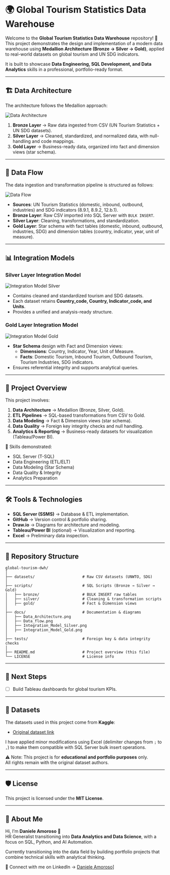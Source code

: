 # 🌍 Global Tourism Statistics Data Warehouse

Welcome to the **Global Tourism Statistics Data Warehouse** repository! 🚀  
This project demonstrates the design and implementation of a modern data warehouse using **Medallion Architecture (Bronze → Silver → Gold)**, applied to real-world datasets on global tourism and UN SDG indicators.  

It is built to showcase **Data Engineering, SQL Development, and Data Analytics** skills in a professional, portfolio-ready format.  

---

## 🏗️ Data Architecture

The architecture follows the Medallion approach:  

![Data Architecture](docs/Data_Architecture.png)  

1. **Bronze Layer** → Raw data ingested from CSV (UN Tourism Statistics + UN SDG datasets).  
2. **Silver Layer** → Cleaned, standardized, and normalized data, with null-handling and code mappings.  
3. **Gold Layer** → Business-ready data, organized into fact and dimension views (star schema).  

---

## 🔄 Data Flow

The data ingestion and transformation pipeline is structured as follows:  

![Data Flow](docs/Data_flow.png)  

- **Sources**: UN Tourism Statistics (domestic, inbound, outbound, industries) and SDG indicators (8.9.1, 8.9.2, 12.b.1).  
- **Bronze Layer**: Raw CSV imported into SQL Server with `BULK INSERT`.  
- **Silver Layer**: Cleaning, transformations, and standardization.  
- **Gold Layer**: Star schema with fact tables (domestic, inbound, outbound, industries, SDG) and dimension tables (country, indicator, year, unit of measure).  

---

## 📊 Integration Models

### Silver Layer Integration Model  

![Integration Model Silver](docs/Integration_Model_Silver.png)  

- Contains cleaned and standardized tourism and SDG datasets.  
- Each dataset retains **Country_code, Country, Indicator_code, and Units**.  
- Provides a unified and analysis-ready structure.  

### Gold Layer Integration Model  

![Integration Model Gold](docs/Integration_Model_Gold.png)  

- **Star Schema** design with Fact and Dimension views:  
  - **Dimensions**: Country, Indicator, Year, Unit of Measure.  
  - **Facts**: Domestic Tourism, Inbound Tourism, Outbound Tourism, Tourism Industries, SDG indicators.  
- Ensures referential integrity and supports analytical queries.  

---

## 📖 Project Overview

This project involves:  

1. **Data Architecture** → Medallion (Bronze, Silver, Gold).  
2. **ETL Pipelines** → SQL-based transformations from CSV to Gold.  
3. **Data Modeling** → Fact & Dimension views (star schema).  
4. **Data Quality** → Foreign key integrity checks and null handling.  
5. **Analytics & Reporting** → Business-ready datasets for visualization (Tableau/Power BI).  

🎯 Skills demonstrated:  
- SQL Server (T-SQL)  
- Data Engineering (ETL/ELT)  
- Data Modeling (Star Schema)  
- Data Quality & Integrity  
- Analytics Preparation  

---

## 🛠️ Tools & Technologies

- **SQL Server (SSMS)** → Database & ETL implementation.  
- **GitHub** → Version control & portfolio sharing.  
- **Draw.io** → Diagrams for architecture and modeling.  
- **Tableau/Power BI** (optional) → Visualization and reporting.  
- **Excel** → Preliminary data inspection.  

---

## 📂 Repository Structure

```
global-tourism-dwh/
│
├── datasets/                     # Raw CSV datasets (UNWTO, SDG)
│
├── scripts/                      # SQL Scripts (Bronze → Silver → Gold)
│   ├── bronze/                   # BULK INSERT raw tables
│   ├── silver/                   # Cleaning & transformation scripts
│   ├── gold/                     # Fact & Dimension views
│
├── docs/                         # Documentation & diagrams
│   ├── Data_Architecture.png
│   ├── Data_flow.png
│   ├── Integration_Model_Silver.png
│   ├── Integration_Model_Gold.png
│
├── tests/                        # Foreign key & data integrity checks
│
├── README.md                     # Project overview (this file)
└── LICENSE                       # License info
```

---

## 🚀 Next Steps

- [ ] Build Tableau dashboards for global tourism KPIs.  

---

## 📂 Datasets

The datasets used in this project come from **Kaggle**:  
- [Original dataset link](https://www.kaggle.com/datasets/aritra100/global-tourism-statistics)  

I have applied minor modifications using Excel (delimiter changes from `;` to `,`) to make them compatible with SQL Server bulk insert operations.

⚠️ Note: This project is for **educational and portfolio purposes** only.  
All rights remain with the original dataset authors.

---

## 🛡️ License

This project is licensed under the **MIT License**.  

---

## 🌟 About Me

Hi, I’m **Daniele Amoroso** 👋  
HR Generalist transitioning into **Data Analytics and Data Science**, with a focus on SQL, Python, and AI Automation.

Currently transitioning into the data field by building portfolio projects that combine technical skills with analytical thinking.  

📌 Connect with me on LinkedIn → [Daniele Amoroso](https://www.linkedin.com/in/daniele-a-080786b7/)]  
